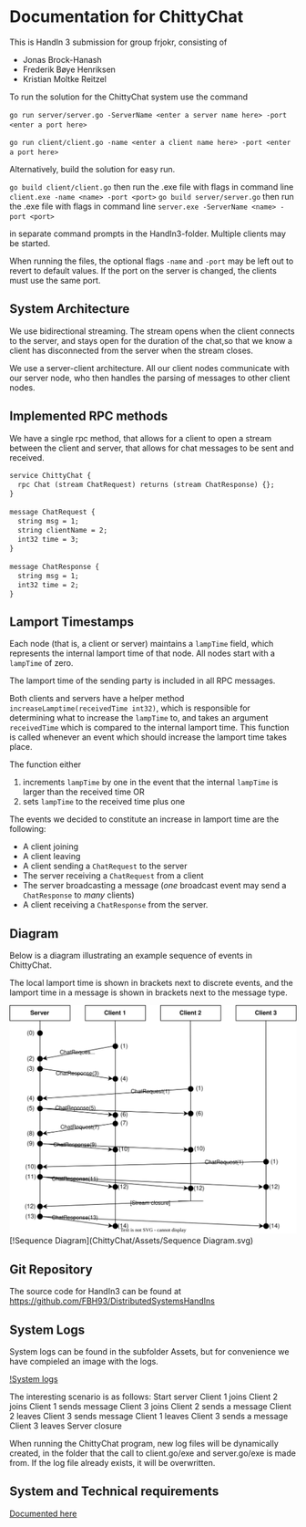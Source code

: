 # Documentation for ChittyChat

This is HandIn 3 submission for group frjokr, consisting of

* Jonas Brock-Hanash
* Frederik Bøye Henriksen
* Kristian Moltke Reitzel

To run the solution for the ChittyChat system use the command

`go run server/server.go -ServerName <enter a server name here> -port <enter a port here>`

`go run client/client.go -name <enter a client name here> -port <enter a port here>`

Alternatively, build the solution for easy run.

`go build client/client.go` then run the .exe file with flags in command line `client.exe -name <name> -port <port>`
`go build server/server.go` then run the .exe file with flags in command line `server.exe -ServerName <name> -port <port>`

in separate command prompts in the HandIn3-folder. Multiple clients may be started.

When running the files, the optional flags `-name` and `-port` may be left out to revert to default values. If the port on the server is changed, the clients must use the same port.

## System Architecture

We use bidirectional streaming. The stream opens when the client connects to the server, and stays open for the duration of the chat,so that we know a client has disconnected from the server when the stream closes.

We use a server-client architecture. All our client nodes communicate with our server node, who then handles the parsing of messages to other client nodes.

## Implemented RPC methods

We have a single rpc method, that allows for a client to open a stream between the client and server, that allows for chat messages to be sent and received.

```golang
service ChittyChat {
  rpc Chat (stream ChatRequest) returns (stream ChatResponse) {};
}

message ChatRequest {
  string msg = 1;
  string clientName = 2;
  int32 time = 3;
}

message ChatResponse {
  string msg = 1;
  int32 time = 2;
}
```

## Lamport Timestamps

Each node (that is, a client or server) maintains a `lampTime` field, which represents the internal lamport time of that node. All nodes start with a `lampTime` of zero.

The lamport time of the sending party is included in all RPC messages.

Both clients and servers have a helper method `increaseLamptime(receivedTime int32)`, which is responsible for determining what to increase the `lampTime` to, and takes an argument `receivedTime` which is compared to the internal lamport time. This function is called whenever an event which should increase the lamport time takes place.

The function either

1. increments `lampTime` by one in the event that the internal `lampTime` is larger than the received time OR
2. sets `lampTime` to the received time plus one

The events we decided to constitute an increase in lamport time are the following:

* A client joining
* A client leaving
* A client sending a `ChatRequest` to the server
* The server receiving a `ChatRequest` from a client
* The server broadcasting a message (*one* broadcast event may send a `ChatResponse` to *many* clients)
* A client receiving a `ChatResponse` from the server.

## Diagram

Below is a diagram illustrating an example sequence of events in ChittyChat.

The local lamport time is shown in brackets next to discrete events, and the lamport time in a message is shown in brackets next to the message type.

<img src="ChittyChat/Assets/Sequence Diagram.svg">
[!Sequence Diagram](ChittyChat/Assets/Sequence Diagram.svg)

## Git Repository

The source code for HandIn3 can be found at <https://github.com/FBH93/DistributedSystemsHandIns>

## System Logs

System logs can be found in the subfolder Assets, but for convenience we have compieled an image with the logs.

[!System logs](ChittyChat/Assets/Chatlogs.jpg)

The interesting scenario is as follows:
Start server
Client 1 joins
Client 2 joins
Client 1 sends message
Client 3 joins
Client 2 sends a message
Client 2 leaves
Client 3 sends message
Client 1 leaves
Client 3 sends a message
Client 3 leaves
Server closure

When running the ChittyChat program, new log files will be dynamically created, in the folder that the call to client.go/exe and server.go/exe is made from. If the log file already exists, it will be overwritten.

## System and Technical requirements

[Documented here](Requirements.md)